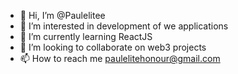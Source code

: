 - 👋 Hi, I’m @Paulelitee
- 👀 I’m interested in development of we applications
- 🌱 I’m currently learning ReactJS
- 💞️ I’m looking to collaborate on web3 projects
- 📫 How to reach me paulelitehonour@gmail.com

<!---
Paulelitee/Paulelitee is a ✨ special ✨ repository because its `README.md` (this file) appears on your GitHub profile.
You can click the Preview link to take a look at your changes.
--->
